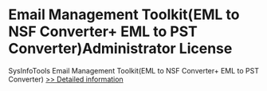 # Email Management Toolkit(EML to NSF Converter+ EML to PST Converter)Administrator License
SysInfoTools Email Management Toolkit(EML to NSF Converter+ EML to PST Converter)
[>> Detailed information](https://secure.shareit.com/shareit/product.html?productid=300726214&affiliateid=200057808)